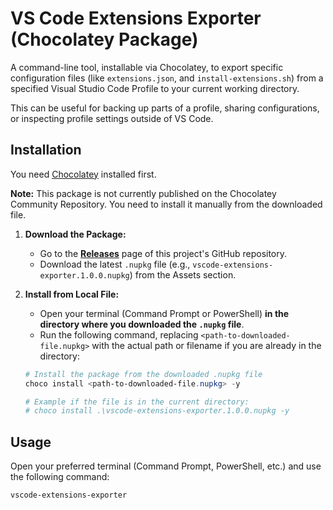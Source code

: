# VS Code Extensions Exporter (Chocolatey Package)

A command-line tool, installable via Chocolatey, to export specific configuration files (like `extensions.json`, and `install-extensions.sh`) from a specified Visual Studio Code Profile to your current working directory.

This can be useful for backing up parts of a profile, sharing configurations, or inspecting profile settings outside of VS Code.

## Installation

You need [Chocolatey](https://chocolatey.org/install) installed first.


**Note:** This package is not currently published on the Chocolatey Community Repository. You need to install it manually from the downloaded file.

1.  **Download the Package:**
    * Go to the [**Releases**](https://github.com/kevin85112/vscode-extensions-exporter/releases) page of this project's GitHub repository.
    * Download the latest `.nupkg` file (e.g., `vscode-extensions-exporter.1.0.0.nupkg`) from the Assets section.

2.  **Install from Local File:**
    * Open your terminal (Command Prompt or PowerShell) **in the directory where you downloaded the `.nupkg` file**.
    * Run the following command, replacing `<path-to-downloaded-file.nupkg>` with the actual path or filename if you are already in the directory:

    ```powershell
    # Install the package from the downloaded .nupkg file
    choco install <path-to-downloaded-file.nupkg> -y 
    
    # Example if the file is in the current directory:
    # choco install .\vscode-extensions-exporter.1.0.0.nupkg -y 
    ```

## Usage

Open your preferred terminal (Command Prompt, PowerShell, etc.) and use the following command:

```cmd
vscode-extensions-exporter
```
